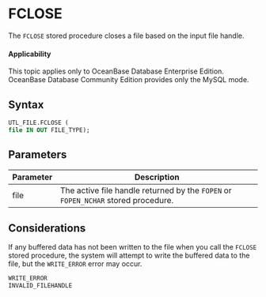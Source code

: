 FCLOSE
===========================

The `FCLOSE` stored procedure closes a file based on the input file handle.

  <main id="notice" >
    <h4>Applicability</h4>
    <p>This topic applies only to OceanBase Database Enterprise Edition. OceanBase Database Community Edition provides only the MySQL mode. </p>
  </main>

Syntax
-----------------------

```sql
UTL_FILE.FCLOSE (
file IN OUT FILE_TYPE);
```



Parameters
-------------------------



| Parameter | Description |
|------|----------------------------------------|
| file | The active file handle returned by the `FOPEN` or `FOPEN_NCHAR` stored procedure.  |



Considerations
-------------------------

If any buffered data has not been written to the file when you call the `FCLOSE` stored procedure, the system will attempt to write the buffered data to the file, but the `WRITE_ERROR` error may occur.

```sql
WRITE_ERROR
INVALID_FILEHANDLE
```



